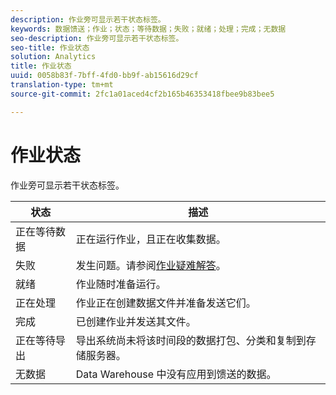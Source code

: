 ```yaml
---
description: 作业旁可显示若干状态标签。
keywords: 数据馈送；作业；状态；等待数据；失败；就绪；处理；完成；无数据
seo-description: 作业旁可显示若干状态标签。
seo-title: 作业状态
solution: Analytics
title: 作业状态
uuid: 0058b83f-7bff-4fd0-bb9f-ab15616d29cf
translation-type: tm+mt
source-git-commit: 2fc1a01aced4cf2b165b46353418fbee9b83bee5

---
```



# 作业状态

作业旁可显示若干状态标签。

| 状态 | 描述 |
|---|---|
| 正在等待数据 | 正在运行作业，且正在收集数据。 |
| 失败 | 发生问题。请参阅[作业疑难解答](/help/export/analytics-data-feed/jobs-troubleshooting.md)。 |
| 就绪 | 作业随时准备运行。 |
| 正在处理 | 作业正在创建数据文件并准备发送它们。 |
| 完成 | 已创建作业并发送其文件。 |
| 正在等待导出 | 导出系统尚未将该时间段的数据打包、分类和复制到存储服务器。 |
| 无数据 | Data Warehouse 中没有应用到馈送的数据。 |

